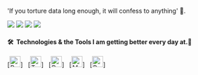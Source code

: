 'If you torture data long enough, it will confess to anything' 🎯.

[![](https://img.shields.io/badge/LinkedIn-ravinakulan-white?logo=Linkedin&logoColor=blue&labelColor=darkblue)](https://www.linkedin.com/in/ravi-nakulan-data-analyst/)
[![](https://img.shields.io/badge/Slideshare-ravinakulan-white?logo=Slideshare&labelColor=yellow)](https://www.slideshare.net/ravinakulan)
[![](https://img.shields.io/badge/Gmail-ravi.nakulan@gmail.com-white?logo=Gmail&logoColor=Red&labelColor=lightred)](mailto:ravi.nakulan@gmail.com)
[![](https://img.shields.io/badge/YouTube-ravinakulan-white?logo=YouTube&labelColor=darkred)](https://youtu.be/xVa_0X4P3Ek)


#### 🛠  Technologies & the Tools I am getting better every day at.🚀

<a name="learning-now"></a>

[<img src="https://img.shields.io/badge/Python-282C34?logo=python&logoColor=F7DF1E" alt="Python logo" title="Python" height="25" />]
&nbsp;
[<img src="https://img.shields.io/badge/Tableau-282C34?logo=tableau&logoColor=3178C6" alt="Tableau logo" title="Tableau" height="25" />]
&nbsp;
[<img src="https://img.shields.io/badge/PowerBI-282C34?logo=powerbi&logoColor=E3AE26" alt="PowerBI logo" title="PowerBI" height="25" />]
&nbsp;
[<img src="https://img.shields.io/badge/MySQL-282C34?logo=mysql&logoColor=1BB3EE" alt="MySQL logo" title="MySQL" height="25" />]
&nbsp;
[<img src="https://img.shields.io/badge/R-282C34?logo=r&logoColor=2B76CC" alt="R logo" title="R" height="25" />]
&nbsp;

<a name="learning-next"></a>

